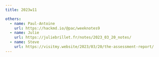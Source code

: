 ```yaml
---
title: 2023w11

others:
  - name: Paul-Antoine
    url: https://hackmd.io/@pac/weeknotes9
  - name: Julie
    url: https://juliebrillet.fr/notes/2023_03_20_notes/
  - name: Steve
    url: https://visitmy.website/2023/03/20/the-assessment-report/
---
```

